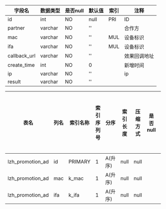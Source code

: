 |字段名|数据类型|是否null|默认值|索引|注释|
|------|--------|--------|------|----|----|
|id|int|NO|null|PRI|ID|
|partner|varchar|NO|''||合作方|
|mac|varchar|NO|''|MUL|设备标识|
|ifa|varchar|NO|''|MUL|设备标识|
|callback_url|varchar|NO|''||效果回调地址|
|create_time|int|NO|0||新增时间|
|ip|varchar|NO|''||ip|
|result|varchar|NO|''|||



|表名|列名|索引名称|索引序列号|分序|索引长度|压缩方式|是否null|是否重复|唯一值数目估计值|索引方法|列中描述索引信息|索引注释|
|----|----|--------|----------|----|--------|--------|--------|--------|----------------|--------|----------------|--------|
|lzh_promotion_ad|id|PRIMARY|1|A(升序)|null|null||NO|11|BTREE|||
|lzh_promotion_ad|mac|k_mac|1|A(升序)|null|null||YES|11|BTREE|||
|lzh_promotion_ad|ifa|k_ifa|1|A(升序)|null|null||YES|11|BTREE|||
